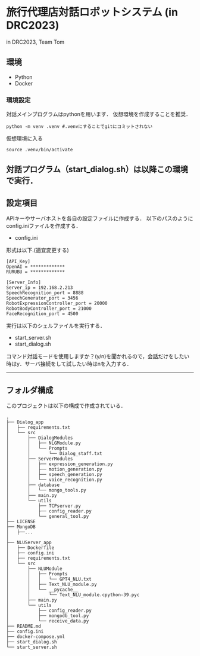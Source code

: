 # 旅行代理店対話ロボットシステム (in DRC2023)
in DRC2023, Team Tom

## 環境
- Python
- Docker
### 環境設定
対話メインプログラムはpythonを用います．
仮想環境を作成することを推奨．
```
python -m venv .venv #.venvにすることでgitにコミットされない
```

仮想環境に入る
```
source .venv/bin/activate
```
対話プログラム（start_dialog.sh）は以降この環境で実行．
---
## 設定項目
APIキーやサーバホストを各自の設定ファイルに作成する．
以下のパスのようにconfig.iniファイルを作成する．
- config.ini
  
形式は以下.(適宜変更する)
```
[API_Key]
OpenAI = *************
RURUBU = *************

[Server_Info]
Server_ip = 192.168.2.213
SpeechRecognition_port = 8888
SpeechGenerator_port = 3456
RobotExpressionController_port = 20000
RobotBodyController_port = 21000
FaceRecognition_port = 4500
```

実行は以下のシェルファイルを実行する．
- start_server.sh
- start_dialog.sh
  
コマンド対話モードを使用しますか？(y/n)を聞かれるので，会話だけをしたい時はy．サーバ接続をして試したい時はnを入力する．

---
## フォルダ構成
このプロジェクトは以下の構成で作成されている．
```
.
├── Dialog_app
│   ├── requirements.txt
│   └── src
│       ├── DialogModules
│       │   ├── NLGModule.py
│       │   └── Prompts
│       │       └── Dialog_staff.txt
│       ├── ServerModules
│       │   ├── expression_generation.py
│       │   ├── motion_generation.py
│       │   ├── speech_generation.py
│       │   └── voice_recognition.py
│       ├── database
│       │   └── mongo_tools.py
│       ├── main.py
│       └── utils
│           ├── TCPserver.py
│           ├── config_reader.py
│           └── general_tool.py
├── LICENSE
├── MongoDB
│   ├──...
│
├── NLUServer_app
│   ├── Dockerfile
│   ├── config.ini
│   ├── requirements.txt
│   └── src
│       ├── NLUModule
│       │   ├── Prompts
│       │   │   └── GPT4_NLU.txt
│       │   ├── Text_NLU_module.py
│       │   └── __pycache__
│       │       └── Text_NLU_module.cpython-39.pyc
│       ├── main.py
│       └── utils
│           ├── config_reader.py
│           ├── mongodb_tool.py
│           └── receive_data.py
├── README.md
├── config.ini
├── docker-compose.yml
├── start_dialog.sh
└── start_server.sh
```
